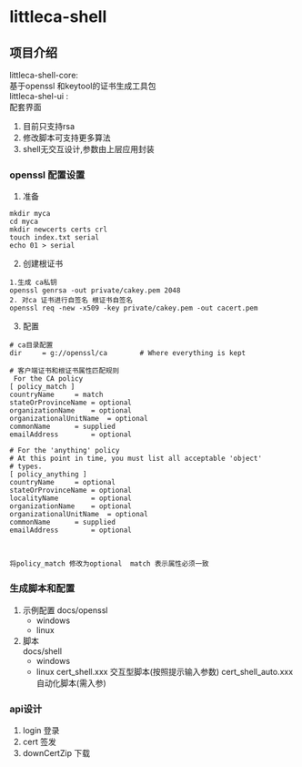 # littleca-shell

## 项目介绍
littleca-shell-core:  
 基于openssl 和keytool的证书生成工具包  
littleca-shel-ui :  
    配套界面  

1. 目前只支持rsa
2. 修改脚本可支持更多算法
3. shell无交互设计,参数由上层应用封装
### openssl 配置设置

1. 准备
```shell
mkdir myca
cd myca
mkdir newcerts certs crl
touch index.txt serial
echo 01 > serial
```
2. 创建根证书
```shell
1.生成 ca私钥
openssl genrsa -out private/cakey.pem 2048
2. 对ca 证书进行自签名 根证书自签名
openssl req -new -x509 -key private/cakey.pem -out cacert.pem

```
3. 配置
```editorconfig
# ca目录配置
dir		= g://openssl/ca		# Where everything is kept

# 客户端证书和根证书属性匹配规则
 For the CA policy
[ policy_match ]
countryName		= match
stateOrProvinceName	= optional
organizationName	= optional
organizationalUnitName	= optional
commonName		= supplied
emailAddress		= optional

# For the 'anything' policy
# At this point in time, you must list all acceptable 'object'
# types.
[ policy_anything ]
countryName		= optional
stateOrProvinceName	= optional
localityName		= optional
organizationName	= optional
organizationalUnitName	= optional
commonName		= supplied
emailAddress		= optional



将policy_match 修改为optional  match 表示属性必须一致

```

### 生成脚本和配置

1. 示例配置
docs/openssl  
    - windows  
    - linux  
2. 脚本   
docs/shell  
    - windows  
    - linux 
cert_shell.xxx 交互型脚本(按照提示输入参数)
cert_shell_auto.xxx 自动化脚本(需入参)


### api设计

1. login 登录
2. cert 签发
3. downCertZip 下载

